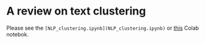 # A review on text clustering

Please see the `[NLP_clustering.ipynb](NLP_clustering.ipynb)` or [this](https://colab.research.google.com/drive/12ULbx78swTAVa_KiD7GOFB9VSfbd5cLx) Colab notebok.
